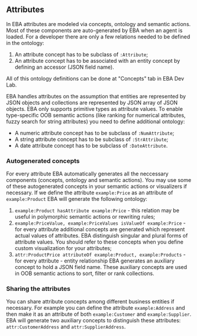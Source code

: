 ## Attributes

In EBA attributes are modeled via concepts, ontology and semantic actions. Most of these components are auto-generated by EBA when an agent is loaded. For a developer there are only a few relations needed to be defined in the ontology:

1. An attribute concept has to be subclass of `:Attribute`;
2. An attribute concept has to be associated with an entity concept by defining an accessor (JSON field name).

All of this ontology definitions can be done at "Concepts" tab in EBA Dev Lab.

EBA handles attributes on the assumption that entities are represented by JSON objects and collections are represented by JSON array of JSON objects. EBA only supports primitive types as attribute values. To enable type-specific OOB semantic actions (like ranking for numerical attributes, fuzzy search for string attributes) you need to define additional ontology:

* A numeric attribute concept has to be subclass of `:NumAttribute`;
* A string attribute concept has to be subclass of `:StrAttribute`;
* A date attribute concept has to be subclass of `:DateAttribute`.

### Autogenerated concepts

For every attribute EBA automatically generates all the neccessary components (concepts, ontology and semantic actions). You may use some of these autogenerated concepts in your semantic actions or visualizers if necessary. If we define the attribute `example:Price` as an attribute of `example:Product` EBA will generate the following ontology:

1. `example:Product hasAttribute example:Price` - this relation may be useful in polymorphic semantic actions or rewriting rules;
2. `example:PriceValue, example:PriceValues isValueOf example:Price` - for every attribute additional concepts are generated which represent actual values of attributes. EBA distinguish singular and plural forms of attribute values. You should refer to these concepts when you define custom visualization for your attributes;
3. `attr:ProductPrice attributeOf example:Product, example:Products` - for every attribute - entity relationship EBA generates an auxiliary concept to hold a JSON field name. These auxiliary concepts are used in OOB semantic actions to sort, filter or rank collections.

### Sharing the attributes

You can share attribute concepts among different business entities if necessary. For example you can define the attribute `example:Address` and then make it as an attribute of both `example:Customer` and `example:Supplier`. EBA will generate two auxiliary concepts to distinguish these attributes: `attr:CustomerAddress` and `attr:SupplierAddress`.
